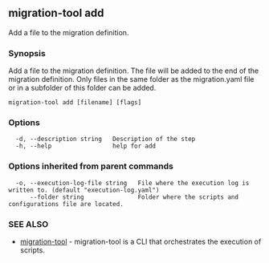 ## migration-tool add

Add a file to the migration definition.

### Synopsis

Add a file to the migration definition. The file will be added to the end of the migration definition.
Only files in the same folder as the migration.yaml file or in a subfolder of this folder can be added.

```
migration-tool add [filename] [flags]
```

### Options

```
  -d, --description string   Description of the step
  -h, --help                 help for add
```

### Options inherited from parent commands

```
  -o, --execution-log-file string   File where the execution log is written to. (default "execution-log.yaml")
      --folder string               Folder where the scripts and configurations file are located.
```

### SEE ALSO

* [migration-tool](migration-tool.md)	 - migration-tool is a CLI that orchestrates the execution of scripts.

